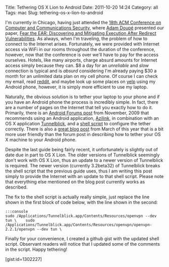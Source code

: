 Title: Tethering OS X Lion to Android
Date: 2011-10-20 14:24
Category: all
Tags: mac
Slug: tethering-os-x-lion-to-android

I'm currently in Chicago, having just attended the [18th ACM Conference on
Computer and Communications Security][], where [Adam Doupé][] presented our
paper, [Fear the EAR: Discovering and Mitigating Execution After Redirect
Vulnerabilities](http://cs.ucsb.edu/~bboe/public/pubs/fear-the-ear-ccs2011.pdf). As
always, when I'm traveling, the problem of how to connect to the Internet
arises. Fortunately, we were provided with Internet access via WiFi in our
rooms throughout the duration of the conference, however, now that the
conference is over we'll have to pay for the access ourselves. Hotels, like
many airports, charge absurd amounts for Internet access simply because they
can. $8 a day for an *unreliable* and *slow* connection is typical and is
*absurd* considering I'm already paying $30 a month for an unlimited data plan
on my cell phone. Of course I can check my email, read [reddit][], and maybe
look up some places on [yelp][] using my Android phone, however, it is simply
more efficient to use my laptop.

Naturally, the obvious solution is to tether your laptop to your phone and if
you have an Android phone the process is incredibly simple. In fact, there are
a number of pages on the Internet that tell you exactly how to do it.
Primarily, there is an [Android Forums post][] from November, 2009 that
recommends using an Android application, [Azilink][], in combination with an OS
X application [Tunnelblick][], and a [shell script][] to configure the tether
correctly. There is also a [great blog post][] from March of this year that is
a bit more user friendly than the forum post in describing how to tether your
OS X machine to your Android phone.

Despite the last guide being fairly recent, it unfortunately is slightly out of
date due in part to OS X Lion. The older versions of Tunnelblick seemingly
don't work with OS X Lion, thus an update to a newer version of Tunnelblick is
required. The newer version (currently 3.2beta32) of Tunnelblick breaks the
shell script that the previous guide uses, thus I am writing this post simply
to provide the Internet with an update to that shell script. Please note that
everything else mentioned on the blog post currently works as described.

The fix to the shell script is actually really simple, just replace the line
shown in the first block of code below, with the line shown in the second:

    :::console
    sudo /Applications/Tunnelblick.app/Contents/Resources/openvpn --dev tun \    sudo /Applications/Tunnelblick.app/Contents/Resources/openvpn/openvpn-2.2.1/openvpn --dev tun \

Finally for your convenience, I created a github gist with the updated shell
script. Observant readers will notice that I updated some of the comments in
the script. Happy tethering!

[gist:id=1302227]

  [18th ACM Conference on Computer and Communications Security]: http://www.sigsac.org/ccs/CCS2011/
  [Adam Doupé]: http://adamdoupe.com/
  [reddit]: http://reddit.com
  [yelp]: http://yelp.com
  [Android Forums post]: http://androidforums.com/droid-how-tips/18532-mac-os-x-droid-tethering-usb-wired.html
  [Azilink]: http://code.google.com/p/azilink/
  [Tunnelblick]: http://code.google.com/p/tunnelblick/
  [shell script]: http://pastie.org/701122
  [great blog post]: http://mornin.org/blog/howto-tether-android-phone-mac-os-x/

